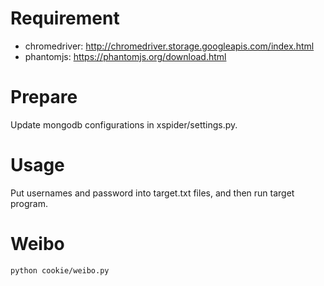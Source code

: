 # Requirement
* chromedriver: http://chromedriver.storage.googleapis.com/index.html
* phantomjs: https://phantomjs.org/download.html

# Prepare
Update mongodb configurations in xspider/settings.py.

# Usage
Put usernames and password into target.txt files, and then run target program.

# Weibo
```
python cookie/weibo.py
```